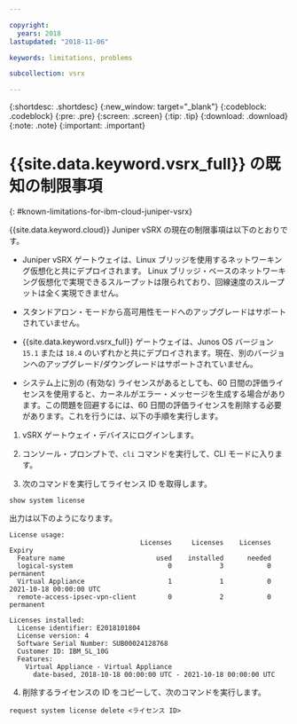 ```yaml
---

copyright:
  years: 2018
lastupdated: "2018-11-06"

keywords: limitations, problems

subcollection: vsrx

---
```


{:shortdesc: .shortdesc}
{:new_window: target="_blank"}
{:codeblock: .codeblock}
{:pre: .pre}
{:screen: .screen}
{:tip: .tip}
{:download: .download}
{:note: .note}
{:important: .important}

# {{site.data.keyword.vsrx_full}} の既知の制限事項
{: #known-limitations-for-ibm-cloud-juniper-vsrx}

{{site.data.keyword.cloud}} Juniper vSRX の現在の制限事項は以下のとおりです。

* Juniper vSRX ゲートウェイは、Linux ブリッジを使用するネットワーキング仮想化と共にデプロイされます。 Linux ブリッジ・ベースのネットワーキング仮想化で実現できるスループットは限られており、回線速度のスループットは全く実現できません。

* スタンドアロン・モードから高可用性モードへのアップグレードはサポートされていません。

* {{site.data.keyword.vsrx_full}} ゲートウェイは、Junos OS バージョン `15.1` または `18.4` のいずれかと共にデプロイされます。現在、別のバージョンへのアップグレード/ダウングレードはサポートされていません。

* システム上に別の (有効な) ライセンスがあるとしても、60 日間の評価ライセンスを使用すると、カーネルがエラー・メッセージを生成する場合があります。この問題を回避するには、60 日間の評価ライセンスを削除する必要があります。これを行うには、以下の手順を実行します。

1. vSRX ゲートウェイ・デバイスにログインします。

2. コンソール・プロンプトで、`cli` コマンドを実行して、CLI モードに入ります。 

3. 次のコマンドを実行してライセンス ID を取得します。

```
show system license
```
出力は以下のようになります。

```
License usage:
                                 Licenses     Licenses    Licenses    Expiry
  Feature name                       used    installed      needed
  logical-system                        0            3           0    permanent
  Virtual Appliance                     1            1           0    2021-10-18 00:00:00 UTC
  remote-access-ipsec-vpn-client        0            2           0    permanent

Licenses installed:
  License identifier: E2018101804
  License version: 4
  Software Serial Number: SUB00024128768
  Customer ID: IBM_SL_10G
  Features:
    Virtual Appliance - Virtual Appliance
      date-based, 2018-10-18 00:00:00 UTC - 2021-10-18 00:00:00 UTC
```

4. 削除するライセンスの ID をコピーして、次のコマンドを実行します。

```
request system license delete <ライセンス ID>
```
